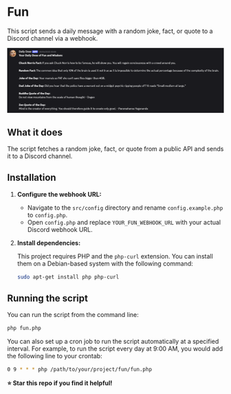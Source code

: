 # Fun

This script sends a daily message with a random joke, fact, or quote to a Discord channel via a webhook.

![Fun](/assets/fun.png)

## What it does

The script fetches a random joke, fact, or quote from a public API and sends it to a Discord channel.

## Installation

1. **Configure the webhook URL:**

   - Navigate to the `src/config` directory and rename `config.example.php` to `config.php`.
   - Open `config.php` and replace `YOUR_FUN_WEBHOOK_URL` with your actual Discord webhook URL.

2. **Install dependencies:**

   This project requires PHP and the `php-curl` extension. You can install them on a Debian-based system with the following command:

   ```bash
   sudo apt-get install php php-curl
   ```

## Running the script

You can run the script from the command line:

```bash
php fun.php
```

You can also set up a cron job to run the script automatically at a specified interval. For example, to run the script every day at 9:00 AM, you would add the following line to your crontab:

```bash
0 9 * * * php /path/to/your/project/fun/fun.php
```

**⭐ Star this repo if you find it helpful!**